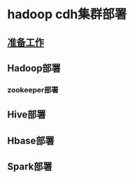 # hadoop cdh集群部署

## [准备工作](docs/prepare.md)

## Hadoop部署
### zookeeper部署
   
## Hive部署

## Hbase部署

## Spark部署



